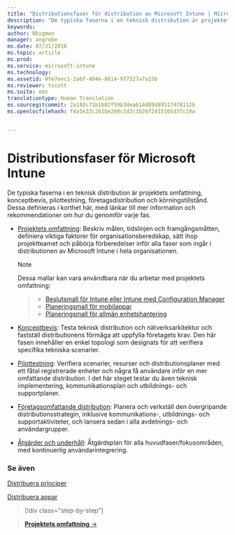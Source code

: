 ```yaml
---
title: "Distributionsfaser för distribution av Microsoft Intune | Microsoft Intune"
description: "De typiska faserna i en teknisk distribution är projektets omfattning, konceptbevis, pilottestning, företagsdistribution och körningstillstånd."
keywords: 
author: Nbigman
manager: angrobe
ms.date: 07/21/2016
ms.topic: article
ms.prod: 
ms.service: microsoft-intune
ms.technology: 
ms.assetid: 9fe7eec1-2a6f-404e-8614-977527a7a15b
ms.reviewer: tscott
ms.suite: ems
translationtype: Human Translation
ms.sourcegitcommit: 2a192c71b1b82f59b34ea614d09d895174f8112b
ms.openlocfilehash: fda1e32c2b1be260c1d2c1b26f2415105d3fc10a


---
```



# Distributionsfaser för Microsoft Intune
De typiska faserna i en teknisk distribution är projektets omfattning, konceptbevis, pilottestning, företagsdistribution och körningstillstånd. Dessa definieras i korthet här, med länkar till mer information och rekommendationer om hur du genomför varje fas.

-   [Projektets omfattning](project-scope.md): Beskriv målen, tidslinjen och framgångsmåtten, definiera viktiga faktorer för organisationsberedskap, sätt ihop projektteamet och påbörja förberedelser inför alla faser som ingår i distributionen av Microsoft Intune i hela organisationen.
     > [!NOTE]           
       Dessa mallar kan vara användbara när du arbetar med projektets omfattning:

    >- [Beslutsmall för Intune eller Intune med Configuration Manager](https://gallery.technet.microsoft.com/Intune-or-Intune-with-900e8a78)
    >- [Planeringsmall för mobilappar](https://gallery.technet.microsoft.com/Mobile-app-planning-18689d59)
    >- [Planeringsmall för allmän enhetshantering](https://gallery.technet.microsoft.com/General-device-management-334c3792)


-   [Konceptbevis](proof-of-concept.md): Testa teknisk distribution och nätverksarkitektur och fastställ distributionens förmåga att uppfylla företagets krav. Den här fasen innehåller en enkel topologi som designats för att verifiera specifika tekniska scenarier.  

-   [Pilottestning](pilot.md): Verifiera scenarier, resurser och distributionsplaner med ett fåtal registrerade enheter och några få användare inför en mer omfattande distribution.  I det här steget testar du även teknisk implementering, kommunikationsplan och utbildnings- och supportplaner.
-   [Företagsomfattande distribution](enterprise-rollout.md): Planera och verkställ den övergripande distributionsstrategin, inklusive kommunikations-, utbildnings- och supportaktiviteter, och lansera sedan i alla avdelnings- och användargrupper.

-   [Åtgärder och underhåll](operations-and-maintenance.md): Åtgärdsplan för alla huvudfaser/fokusområden, med kontinuerlig användarintegrering.

### Se även

[Distribuera principer](policy-rollout.md)

[Distribuera appar](application-rollout.md)


<!--
These should be linked to topics in the plan & design section once it is back in the TOC
## Rolling out policies and apps
These topics will help you plan for the rollout of new policies and apps:
-   **[Roll out policies](policy-rollout.md)**

-   **[Roll out apps](application-rollout.md)**
-->


>[!div class="step-by-step"]

>[**Projektets omfattning** &rarr;](project-scope.md)  



<!--HONumber=Jul16_HO4-->


